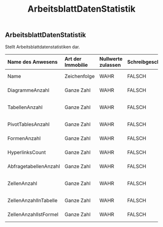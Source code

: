 ﻿---
title: ArbeitsblattDatenStatistik
second_title: Aspose.Cells Cloud Documen
type: docs
url: /de/specification/model/worksheetdatastatistics/
description: "Aspose.Cells Cloud-Modellspezifikation: WorksheetDataStatistics. Müheloses Bearbeiten von Excel und anderen Tabellenkalkulationsdokumenten mit Funktionen wie Öffnen, Generieren, Bearbeiten, Teilen, Zusammenführen, Vergleichen und Konvertieren"
kwords: Excel, Office, Tabellenkalkulation, Cloud REST API, WorksheetDataStatistics
weight: 50
---
## **ArbeitsblattDatenStatistik**

 Stellt Arbeitsblattdatenstatistiken dar.

| Name des Anwesens| Art der Immobilie| Nullwerte zulassen| Schreibgeschützt| Standardwert| Beschreibung|
|:- |:- |:- |:- |:- |:- |
| Name| Zeichenfolge| WAHR| FALSCH|| Stellt den Arbeitsblattnamen dar.|
| DiagrammeAnzahl| Ganze Zahl| WAHR| FALSCH|| Stellt die Diagrammnummer dar.|
| TabellenAnzahl| Ganze Zahl| WAHR| FALSCH|| Stellt die Listenobjektnummer dar.|
| PivotTablesAnzahl| Ganze Zahl| WAHR| FALSCH|| Stellt die PivotTable-Nummer dar.|
| FormenAnzahl| Ganze Zahl| WAHR| FALSCH|| Stellt die Formnummer dar.|
| HyperlinksCount| Ganze Zahl| WAHR| FALSCH|| Stellt die Formnummer dar.|
| AbfragetabellenAnzahl| Ganze Zahl| WAHR| FALSCH|| Stellt die Hyperlinknummer dar.|
| ZellenAnzahl| Ganze Zahl| WAHR| FALSCH|| Stellt die Abfragetabellennummer dar.|
|ZellenAnzahlInTabelle| Ganze Zahl| WAHR| FALSCH|| Stellt die Zellennummer dar.|
| ZellenAnzahlIstFormel| Ganze Zahl| WAHR| FALSCH|| Stellt die Formelnummer dar.|

